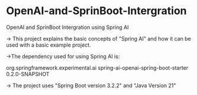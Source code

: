 # OpenAI-and-SprinBoot-Intergration
OpenAI and SprinBoot Intergration using Spring AI

-> This project explains the basic concepts of "Spring AI" and how it can be used with a basic example project.

->The dependency used for using Spring AI is:

<dependency>
			<groupId>org.springframework.experimental.ai</groupId>
			<artifactId>spring-ai-openai-spring-boot-starter</artifactId>
			<version>0.2.0-SNAPSHOT</version>
</dependency>

-> The project uses "Spring Boot version 3.2.2" and "Java Version 21"